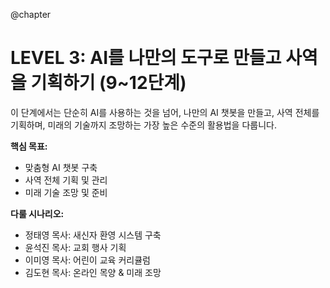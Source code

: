 @chapter

# LEVEL 3: AI를 나만의 도구로 만들고 사역을 기획하기 (9~12단계)

이 단계에서는 단순히 AI를 사용하는 것을 넘어, 나만의 AI 챗봇을 만들고, 사역 전체를 기획하며, 미래의 기술까지 조망하는 가장 높은 수준의 활용법을 다룹니다.

**핵심 목표:**

- 맞춤형 AI 챗봇 구축
- 사역 전체 기획 및 관리
- 미래 기술 조망 및 준비

**다룰 시나리오:**

- 정태영 목사: 새신자 환영 시스템 구축
- 윤석진 목사: 교회 행사 기획
- 이미영 목사: 어린이 교육 커리큘럼
- 김도현 목사: 온라인 목양 & 미래 조망
